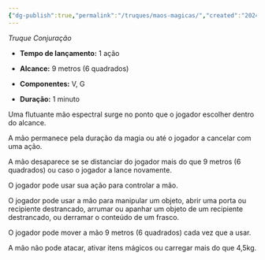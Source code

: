 ```yaml
---
{"dg-publish":true,"permalink":"/truques/maos-magicas/","created":"2024-07-23T08:29:11.000-03:00"}
---
```



_Truque Conjuração_

- **Tempo de lançamento:** 1 ação 

- **Alcance:** 9 metros (6 quadrados)

- **Componentes:** V, G

- **Duração:** 1 minuto 

Uma flutuante mão espectral surge no ponto que o jogador escolher
dentro do alcance. 

A mão permanece pela duração da magia ou até o jogador a cancelar com uma ação. 

A mão desaparece se se distanciar do jogador mais do que 9 metros (6 quadrados) ou caso o jogador a lance novamente.

O jogador pode usar sua ação para controlar a mão. 

O jogador pode usar a mão para manipular um objeto, abrir uma porta ou  recipiente destrancado, arrumar ou apanhar um objeto de um recipiente destrancado, ou derramar o conteúdo de um frasco. 

O jogador pode mover a mão 9 metros (6 quadrados) cada vez que a usar.

A mão não pode atacar, ativar itens mágicos ou carregar mais do que 4,5kg. 
